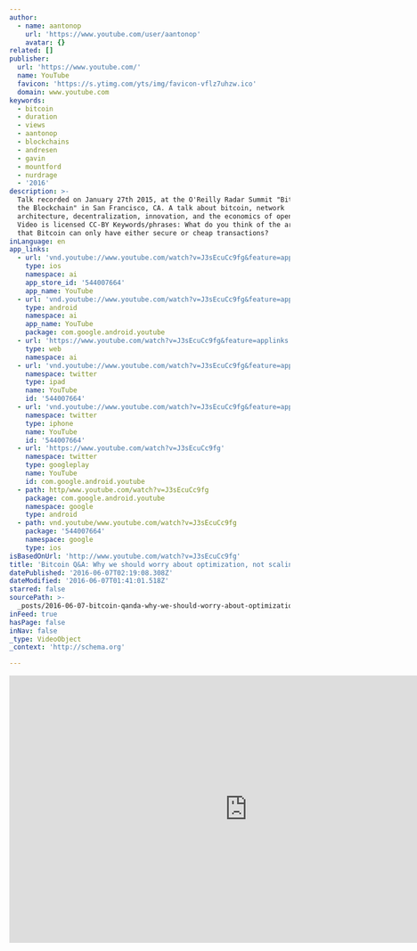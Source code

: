 ```yaml
---
author:
  - name: aantonop
    url: 'https://www.youtube.com/user/aantonop'
    avatar: {}
related: []
publisher:
  url: 'https://www.youtube.com/'
  name: YouTube
  favicon: 'https://s.ytimg.com/yts/img/favicon-vflz7uhzw.ico'
  domain: www.youtube.com
keywords:
  - bitcoin
  - duration
  - views
  - aantonop
  - blockchains
  - andresen
  - gavin
  - mountford
  - nurdrage
  - '2016'
description: >-
  Talk recorded on January 27th 2015, at the O'Reilly Radar Summit "Bitcoin and
  the Blockchain" in San Francisco, CA. A talk about bitcoin, network
  architecture, decentralization, innovation, and the economics of open systems.
  Video is licensed CC-BY Keywords/phrases: What do you think of the argument
  that Bitcoin can only have either secure or cheap transactions?
inLanguage: en
app_links:
  - url: 'vnd.youtube://www.youtube.com/watch?v=J3sEcuCc9fg&feature=applinks'
    type: ios
    namespace: ai
    app_store_id: '544007664'
    app_name: YouTube
  - url: 'vnd.youtube://www.youtube.com/watch?v=J3sEcuCc9fg&feature=applinks'
    type: android
    namespace: ai
    app_name: YouTube
    package: com.google.android.youtube
  - url: 'https://www.youtube.com/watch?v=J3sEcuCc9fg&feature=applinks'
    type: web
    namespace: ai
  - url: 'vnd.youtube://www.youtube.com/watch?v=J3sEcuCc9fg&feature=applinks'
    namespace: twitter
    type: ipad
    name: YouTube
    id: '544007664'
  - url: 'vnd.youtube://www.youtube.com/watch?v=J3sEcuCc9fg&feature=applinks'
    namespace: twitter
    type: iphone
    name: YouTube
    id: '544007664'
  - url: 'https://www.youtube.com/watch?v=J3sEcuCc9fg'
    namespace: twitter
    type: googleplay
    name: YouTube
    id: com.google.android.youtube
  - path: http/www.youtube.com/watch?v=J3sEcuCc9fg
    package: com.google.android.youtube
    namespace: google
    type: android
  - path: vnd.youtube/www.youtube.com/watch?v=J3sEcuCc9fg
    package: '544007664'
    namespace: google
    type: ios
isBasedOnUrl: 'http://www.youtube.com/watch?v=J3sEcuCc9fg'
title: 'Bitcoin Q&A: Why we should worry about optimization, not scaling'
datePublished: '2016-06-07T02:19:08.308Z'
dateModified: '2016-06-07T01:41:01.518Z'
starred: false
sourcePath: >-
  _posts/2016-06-07-bitcoin-qanda-why-we-should-worry-about-optimization-not-sca.md
inFeed: true
hasPage: false
inNav: false
_type: VideoObject
_context: 'http://schema.org'

---
```

<iframe src="http://cdn.embedly.com/widgets/media.html?src=https%3A%2F%2Fwww.youtube.com%2Fembed%2FJ3sEcuCc9fg%3Ffeature%3Doembed&amp;url=http%3A%2F%2Fwww.youtube.com%2Fwatch%3Fv%3DJ3sEcuCc9fg&amp;image=https%3A%2F%2Fi.ytimg.com%2Fvi%2FJ3sEcuCc9fg%2Fhqdefault.jpg&amp;key=b7d04c9b404c499eba89ee7072e1c4f7&amp;type=text%2Fhtml&amp;schema=youtube" width="854" height="480" scrolling="no" frameborder="0" allowfullscreen="" style=""></iframe>